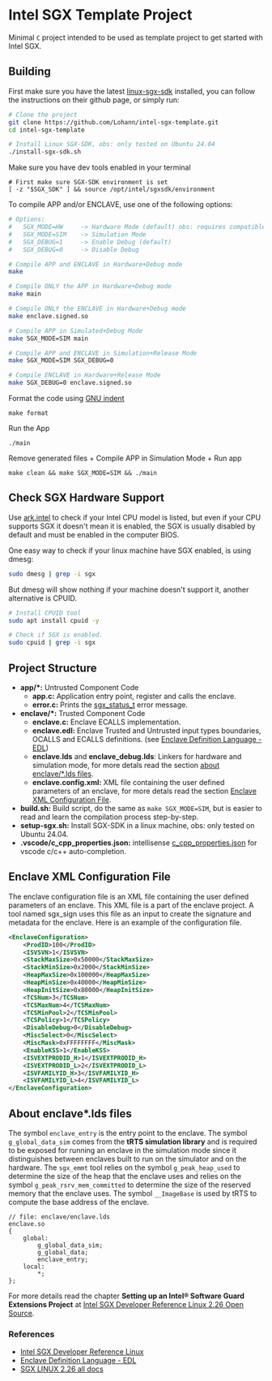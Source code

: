 # Intel SGX Template Project

Minimal `C` project intended to be used as template project to get started with Intel SGX.

## Building

First make sure you have the latest [linux-sgx-sdk](https://github.com/intel/linux-sgx) installed, you can follow the instructions on their github page, or simply run:
```bash
# Clone the project
git clone https://github.com/Lohann/intel-sgx-template.git
cd intel-sgx-template

# Install Linux SGX-SDK, obs: only tested on Ubuntu 24.04
./install-sgx-sdk.sh
```

Make sure you have dev tools enabled in your terminal
```shell
# First make sure SGX-SDK environment is set
[ -z "$SGX_SDK" ] && source /opt/intel/sgxsdk/environment
```

To compile APP and/or ENCLAVE, use one of the following options:
```bash
# Options:
#   SGX_MODE=HW     -> Hardware Mode (default) obs: requires compatible CPU
#   SGX_MODE=SIM    -> Simulation Mode
#   SGX_DEBUG=1     -> Enable Debug (default)
#   SGX_DEBUG=0     -> Disable Debug

# Compile APP and ENCLAVE in Hardware+Debug mode
make

# Compile ONLY the APP in Hardware+Debug mode
make main

# Compile ONLY the ENCLAVE in Hardware+Debug mode
make enclave.signed.so

# Compile APP in Simulated+Debug Mode
make SGX_MODE=SIM main

# Compile APP and ENCLAVE in Simulation+Release Mode
make SGX_MODE=SIM SGX_DEBUG=0

# Compile ENCLAVE in Hardware+Release Mode
make SGX_DEBUG=0 enclave.signed.so
```

Format the code using [GNU indent](https://www.gnu.org/software/indent/manual/indent.html)
```shell
make format
```

Run the App
```shell
./main
```

Remove generated files + Compile APP in Simulation Mode + Run app
```shell
make clean && make SGX_MODE=SIM && ./main
```

## Check SGX Hardware Support
Use [ark.intel](https://www.intel.com/content/www/us/en/ark/featurefilter.html?productType=873) to check if your Intel CPU model is listed, but even if your CPU supports SGX it doesn't mean it is enabled, the SGX is usually disabled by default and must be enabled in the computer BIOS.  

One easy way to check if your linux machine have SGX enabled, is using dmesg:
```bash
sudo dmesg | grep -i sgx
```
But dmesg will show nothing if your machine doesn't support it, another alternative is CPUID.
```bash
# Install CPUID tool
sudo apt install cpuid -y

# Check if SGX is enabled.
sudo cpuid | grep -i sgx
```

## Project Structure

- **app/\*:** Untrusted Component Code
    - **app.c:** Application entry point, register and calls the enclave. 
    - **error.c:** Prints the [sgx_status_t](https://github.com/intel/linux-sgx/blob/sgx_2.26/common/inc/sgx_error.h#L37-L127) error message. 
- **enclave/\*:** Trusted Component Code
    - **enclave.c:** Enclave ECALLS implementation.
    - **enclave.edl:** Enclave Trusted and Untrusted input types boundaries, OCALLS and ECALLS definitions. (see [Enclave Definition Language - EDL](https://cdrdv2-public.intel.com/671446/input-types-and-boundary-checking-edl.pdf))
    - **enclave.lds** and **enclave_debug.lds**: Linkers for hardware and simulation mode, for more detals read the section [about enclave/*.lds files](#about-enclavelds-files).
    - **enclave.config.xml:** XML file containing the user defined parameters of an enclave, for more detals read the section [Enclave XML Configuration File](#enclave-xml-configuration-file).
- **build.sh:** Build script, do the same as `make SGX_MODE=SIM`, but is easier to read and learn the compilation process step-by-step.
- **setup-sgx.sh:** Install SGX-SDK in a linux machine, obs: only tested on Ubuntu 24.04.
- **.vscode/c_cpp_properties.json:** intellisense [c_cpp_properties.json](https://code.visualstudio.com/docs/cpp/customize-cpp-settings) for vscode c/c++ auto-completion.

## Enclave XML Configuration File
The enclave configuration file is an XML file containing the user defined parameters of an enclave. This XML file is a part of the enclave project. A tool named sgx_sign uses this file as an input to create the signature and metadata for the enclave. Here is an example of the configuration file.
```xml
<EnclaveConfiguration>
    <ProdID>100</ProdID>
    <ISVSVN>1</ISVSVN>
    <StackMaxSize>0x50000</StackMaxSize>
    <StackMinSize>0x2000</StackMinSize>
    <HeapMaxSize>0x100000</HeapMaxSize>
    <HeapMinSize>0x40000</HeapMinSize>
    <HeapInitSize>0x80000</HeapInitSize>
    <TCSNum>3</TCSNum>
    <TCSMaxNum>4</TCSMaxNum>
    <TCSMinPool>2</TCSMinPool>
    <TCSPolicy>1</TCSPolicy>
    <DisableDebug>0</DisableDebug>
    <MiscSelect>0</MiscSelect>
    <MiscMask>0xFFFFFFFF</MiscMask>
    <EnableKSS>1</EnableKSS>
    <ISVEXTPRODID_H>1</ISVEXTPRODID_H>
    <ISVEXTPRODID_L>2</ISVEXTPRODID_L>
    <ISVFAMILYID_H>3</ISVFAMILYID_H>
    <ISVFAMILYID_L>4</ISVFAMILYID_L>
</EnclaveConfiguration>
```

## About enclave*.lds files
The symbol `enclave_entry` is the entry point to the enclave. The symbol `g_global_data_sim` comes from the **tRTS simulation library** and is required to be exposed for running an enclave in the simulation mode since it distinguishes between enclaves built to run on the simulator and on the hardware. The `sgx_emmt` tool relies on the symbol `g_peak_heap_used` to determine the size of the heap that the enclave uses and relies on the symbol `g_peak_rsrv_mem_committed` to determine the size of the reserved memory that the enclave uses. The symbol `__ImageBase` is used by tRTS to
compute the base address of the enclave.

```
// file: enclave/enclave.lds
enclave.so
{
    global:
        g_global_data_sim;
        g_global_data;
        enclave_entry;
    local:
        *;
};
```

For more details read the chapter **Setting up an Intel® Software Guard Extensions Project**  at [Intel SGX Developer Reference Linux 2.26 Open Source](https://download.01.org/intel-sgx/sgx-linux/2.26/docs/Intel_SGX_Developer_Reference_Linux_2.26_Open_Source.pdff). 

### References
- [Intel SGX Developer Reference Linux](https://download.01.org/intel-sgx/sgx-linux/2.26/docs/Intel_SGX_Developer_Reference_Linux_2.26_Open_Source.pdf)
- [Enclave Definition Language - EDL](https://cdrdv2-public.intel.com/671446/input-types-and-boundary-checking-edl.pdf)
- [SGX LINUX 2.26 all docs](https://download.01.org/intel-sgx/sgx-linux/2.26/docs/)
